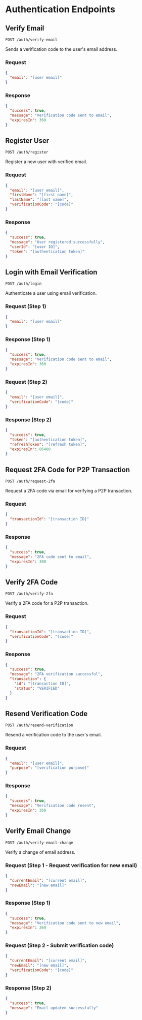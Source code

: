 # Authentication Endpoints

## Verify Email
```
POST /auth/verify-email
```

Sends a verification code to the user's email address.

### Request
```json
{
  "email": "[user email]"
}
```

### Response
```json
{
  "success": true,
  "message": "Verification code sent to email",
  "expiresIn": 360
}
```

## Register User
```
POST /auth/register
```

Register a new user with verified email.

### Request
```json
{
  "email": "[user email]",
  "firstName": "[first name]",
  "lastName": "[last name]",
  "verificationCode": "[code]"
}
```

### Response
```json
{
  "success": true,
  "message": "User registered successfully",
  "userId": "[user ID]",
  "token": "[authentication token]"
}
```

## Login with Email Verification
```
POST /auth/login
```

Authenticate a user using email verification.

### Request (Step 1)
```json
{
  "email": "[user email]"
}
```

### Response (Step 1)
```json
{
  "success": true,
  "message": "Verification code sent to email",
  "expiresIn": 360
}
```

### Request (Step 2)
```json
{
  "email": "[user email]",
  "verificationCode": "[code]"
}
```

### Response (Step 2)
```json
{
  "success": true,
  "token": "[authentication token]",
  "refreshToken": "[refresh token]",
  "expiresIn": 86400
}
```

## Request 2FA Code for P2P Transaction
```
POST /auth/request-2fa
```

Request a 2FA code via email for verifying a P2P transaction.

### Request
```json
{
  "transactionId": "[transaction ID]"
}
```

### Response
```json
{
  "success": true,
  "message": "2FA code sent to email",
  "expiresIn": 300
}
```

## Verify 2FA Code
```
POST /auth/verify-2fa
```

Verify a 2FA code for a P2P transaction.

### Request
```json
{
  "transactionId": "[transaction ID]",
  "verificationCode": "[code]"
}
```

### Response
```json
{
  "success": true,
  "message": "2FA verification successful",
  "transaction": {
    "id": "[transaction ID]",
    "status": "VERIFIED"
  }
}
```

## Resend Verification Code
```
POST /auth/resend-verification
```

Resend a verification code to the user's email.

### Request
```json
{
  "email": "[user email]",
  "purpose": "[verification purpose]"
}
```

### Response
```json
{
  "success": true,
  "message": "Verification code resent",
  "expiresIn": 360
}
```

## Verify Email Change
```
POST /auth/verify-email-change
```

Verify a change of email address.

### Request (Step 1 - Request verification for new email)
```json
{
  "currentEmail": "[current email]",
  "newEmail": "[new email]"
}
```

### Response (Step 1)
```json
{
  "success": true,
  "message": "Verification code sent to new email",
  "expiresIn": 360
}
```

### Request (Step 2 - Submit verification code)
```json
{
  "currentEmail": "[current email]",
  "newEmail": "[new email]",
  "verificationCode": "[code]"
}
```

### Response (Step 2)
```json
{
  "success": true,
  "message": "Email updated successfully"
}
``` 